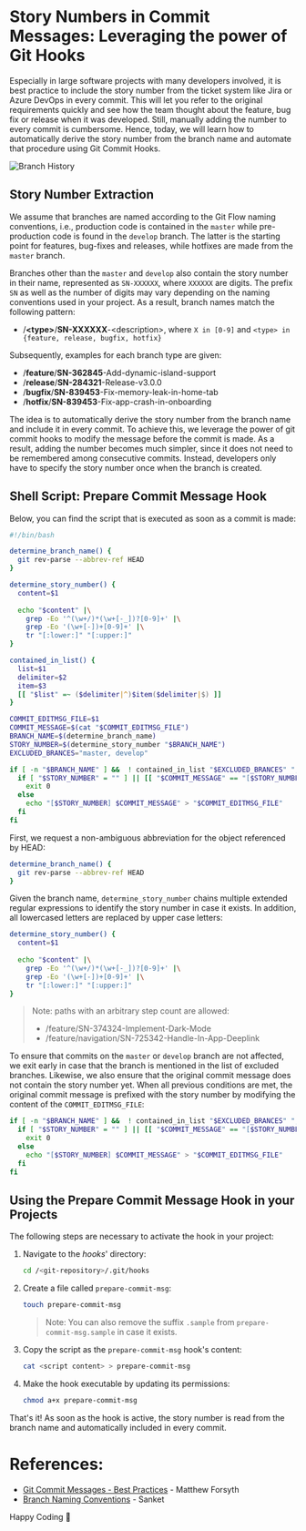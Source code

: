 # Story Numbers in Commit Messages: Leveraging the power of Git Hooks

Especially in large software projects with many developers involved, it is best practice to include the story number from the ticket system like Jira or Azure DevOps in every commit. This will let you refer to the original requirements quickly and see how the team thought about the feature, bug fix or release when it was developed. Still, manually adding the number to every commit is cumbersome. Hence, today, we will learn how to automatically derive the story number from the branch name and automate that procedure using Git Commit Hooks.

![Branch History](article_13_11_2022_branch_history.png)

## Story Number Extraction

We assume that branches are named according to the Git Flow naming conventions, i.e., production code is contained in the `master` while pre-production code is found in the `develop` branch. The latter is the starting point for features, bug-fixes and releases, while hotfixes are made from the `master` branch.

Branches other than the `master` and `develop` also contain the story number in their name, represented as `SN-XXXXXX`, where `XXXXXX` are digits. The prefix `SN` as well as the number of digits may vary depending on the naming conventions used in your project. As a result, branch names match the following pattern:

- /**\<type\>**/**SN-XXXXXX**-\<description\>, where `X in [0-9]` and `<type> in {feature, release, bugfix, hotfix}`

Subsequently, examples for each branch type are given:
- /**feature**/**SN-362845**-Add-dynamic-island-support
- /**release**/**SN-284321**-Release-v3.0.0
- /**bugfix**/**SN-839453**-Fix-memory-leak-in-home-tab
- /**hotfix**/**SN-839453**-Fix-app-crash-in-onboarding

The idea is to automatically derive the story number from the branch name and include it in every commit. To achieve this, we leverage the power of git commit hooks to modify the message before the commit is made. As a result, adding the number becomes much simpler, since it does not need to be remembered among consecutive commits. Instead, developers only have to specify the story number once when the branch is created.

## Shell Script: Prepare Commit Message Hook

Below, you can find the script that is executed as soon as a commit is made:

```sh
#!/bin/bash

determine_branch_name() {
  git rev-parse --abbrev-ref HEAD
}

determine_story_number() {
  content=$1
  
  echo "$content" |\
    grep -Eo '^(\w+/)*(\w+[-_])?[0-9]+' |\
    grep -Eo '(\w+[-])+[0-9]+' |\
    tr "[:lower:]" "[:upper:]"
}

contained_in_list() {
  list=$1
  delimiter=$2
  item=$3
  [[ "$list" =~ ($delimiter|^)$item($delimiter|$) ]]
}

COMMIT_EDITMSG_FILE=$1
COMMIT_MESSAGE=$(cat "$COMMIT_EDITMSG_FILE")
BRANCH_NAME=$(determine_branch_name)
STORY_NUMBER=$(determine_story_number "$BRANCH_NAME")
EXCLUDED_BRANCES="master, develop"

if [ -n "$BRANCH_NAME" ] &&  ! contained_in_list "$EXCLUDED_BRANCES" ", " "$BRANCH_NAME"; then
  if [ "$STORY_NUMBER" = "" ] || [[ "$COMMIT_MESSAGE" == "[$STORY_NUMBER]"* ]]; then
    exit 0
  else
    echo "[$STORY_NUMBER] $COMMIT_MESSAGE" > "$COMMIT_EDITMSG_FILE"
  fi
fi
``` 

First, we request a non-ambiguous abbreviation for the object referenced by HEAD:
   
```sh
determine_branch_name() {
  git rev-parse --abbrev-ref HEAD
}
```

Given the branch name, `determine_story_number` chains multiple extended regular expressions to identify the story number in case it exists. In addition, all lowercased letters are replaced by upper case letters:

```sh
determine_story_number() {
  content=$1
  
  echo "$content" |\
    grep -Eo '^(\w+/)*(\w+[-_])?[0-9]+' |\
    grep -Eo '(\w+[-])+[0-9]+' |\
    tr "[:lower:]" "[:upper:]"
}
```

> Note: paths with an arbitrary step count are allowed:
>    - /feature/SN-374324-Implement-Dark-Mode
>    - /feature/navigation/SN-725342-Handle-In-App-Deeplink

To ensure that commits on the `master` or `develop` branch are not affected, we exit early in case that the branch is mentioned in the list of excluded branches. Likewise, we also ensure that the original commit message does not contain the story number yet. When all previous conditions are met, the original commit message is prefixed with the story number by modifying the content of the `COMMIT_EDITMSG_FILE`:

```sh
if [ -n "$BRANCH_NAME" ] &&  ! contained_in_list "$EXCLUDED_BRANCES" ", " "$BRANCH_NAME"; then
  if [ "$STORY_NUMBER" = "" ] || [[ "$COMMIT_MESSAGE" == "[$STORY_NUMBER]"* ]]; then
    exit 0
  else
    echo "[$STORY_NUMBER] $COMMIT_MESSAGE" > "$COMMIT_EDITMSG_FILE"
  fi
fi
```

## Using the Prepare Commit Message Hook in your Projects

The following steps are necessary to activate the hook in your project:

1. Navigate to the *hooks*' directory:

   ```sh
   cd /<git-repository>/.git/hooks
   ```

2. Create a file called `prepare-commit-msg`:

   ```sh
   touch prepare-commit-msg
   ```

   > Note: You can also remove the suffix `.sample` from `prepare-commit-msg.sample` in case it exists.

3. Copy the script as the `prepare-commit-msg` hook's content:

   ```sh
   cat <script content> > prepare-commit-msg
   ```

4. Make the hook executable by updating its permissions:

   ```sh
   chmod a+x prepare-commit-msg
   ```

That's it! As soon as the hook is active, the story number is read from the branch name and automatically included in every commit. 

# References:

- [Git Commit Messages - Best Practices](https://initialcommit.com/blog/git-commit-messages-best-practices) - Matthew Forsyth
- [Branch Naming Conventions](https://deepsource.io/blog/git-branch-naming-conventions/) - Sanket

Happy Coding 🚀